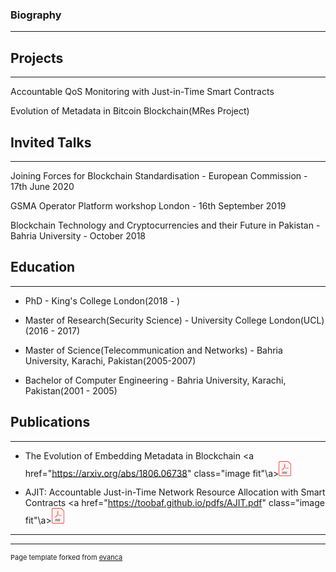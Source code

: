 
### Biography
---

## Projects 
---
Accountable QoS Monitoring with Just-in-Time Smart Contracts

Evolution of Metadata in Bitcoin Blockchain(MRes Project)




## Invited Talks
---
Joining Forces for Blockchain Standardisation - European Commission - 17th June 2020

GSMA Operator Platform workshop London - 16th September 2019

Blockchain Technology and Cryptocurrencies and their Future in Pakistan - Bahria University - October 2018




## Education
---
- PhD - King's College London(2018 - )

- Master of Research(Security Science) - University College London(UCL)(2016 - 2017)

- Master of Science(Telecommunication and Networks) - Bahria University, Karachi, Pakistan(2005-2007)

- Bachelor of Computer Engineering - Bahria University, Karachi, Pakistan(2001 - 2005)


## Publications
---
<!-- - [The Evolution of Embedding Metadata in Blockchain](https://arxiv.org/abs/1806.06738)-->
- The Evolution of Embedding Metadata in Blockchain <a href="https://arxiv.org/abs/1806.06738" class="image fit"\a><img src="images/pdf.png" alt="The Evolution of Embedding Metadata in Blockchain" width="20">
  
- AJIT: Accountable Just-in-Time Network Resource Allocation
with Smart Contracts <a href="https://toobaf.github.io/pdfs/AJIT.pdf" class="image fit"\a><img src="images/pdf.png" alt="AJIT: Accountable Just-in-Time Network Resource Allocation with Smart Contracts" width="20">
<!-- - [AJIT: Accountable Just-in-Time Network Resource Allocation
with Smart Contracts](/pdf/AJIT.pdf) -->

---




---
<p style="font-size:11px">Page template forked from <a href="https://github.com/evanca/quick-portfolio">evanca</a></p>
<!-- Remove above link if you don't want to attibute -->
